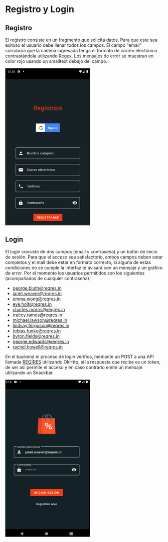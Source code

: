 # Registro y Login

## Registro

El registro consiste en un fragmento que solicita datos.
Para que este sea exitoso el usuario debe llenar todos los campos. 
El campo "email" corrobora que la cadena ingresada tenga el formato de correo electónico contrastándola utilizando Regex.
Los mensajes de error se muestran en color rojo usando un smalltext debajo del campo.<br>


 <img src="../imagenes/Registro.png" width="270px" height="500px">


## Login

El logín consiste de dos campos (email y contraseña) y un botón de inicio de sesión.
Para que el acceso sea satisfactorio, ambos campos deben estar completos y el mail debe estar en formato correcto, si alguna de estas condiciones no se cumple la interfaz te avisará con un mensaje y un gráfico de error. 
Por el momento los usuarios permitidos son los siguientes (acompañados de cualquier contraseña) :

* george.bluth@reqres.in
* janet.weaver@reqres.in
* emma.wong@reqres.in
* eve.holt@reqres.in
* charles.morris@reqres.in
* tracey.ramos@reqres.in
* michael.lawson@reqres.in
* lindsay.ferguson@reqres.in
* tobias.funke@reqres.in
* byron.fields@reqres.in
* george.edwards@reqres.in
* rachel.howell@reqres.in

En el backend el proceso de login verifica, mediante un POST a una API llamada [REQ|RES](https://reqres.in/api/login) utilizando OkHttp, si la respuesta que recibe es un token, de ser así permite el acceso y en caso contrario emite un mensaje utilizando un Snackbar. 

<img src="../imagenes/login.png" width=" 270px" height="500px" >